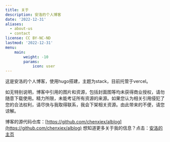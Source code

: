 ```yaml
---
title: 关于
description: 安洛的个人博客
date: '2022-12-31'
aliases:
  - about-us
  - contact
license: CC BY-NC-ND
lastmod: '2022-12-31'
menu:
    main: 
        weight: -10
        params:
            icon: user
---
```


这是安洛的个人博客，使用hugo搭建，主题为stack，目前托管于vercel。

如无特别说明，博客中引用的图片和资源，包括封面图等均未获得商业授权，请勿随意下载使用。精力所限，未能考证所有资源的来源。如果您认为相关引用侵犯了您的合法权利，请尽快与我取得联系，我会下架相关资源。由此带来的不便，请您谅解。

博客的源代码仓库：[https://github.com/chenxiex/alblog](https://github.com/chenxiex/alblog)
想知道更多关于我的信息？点击：[安洛的主页](https://www.anlor.top/)